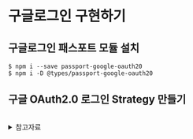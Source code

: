 # 구글로그인 구현하기

## 구글로그인 패스포트 모듈 설치

```shell
$ npm i --save passport-google-oauth20
$ npm i -D @types/passport-google-oauth20
```

## 구글 OAuth2.0 로그인 Strategy 만들기

```ts

```



<details>
<summary>참고자료</summary>

### 구글로그인

- [codementor.io/@michaelowolabi](https://www.codementor.io/@michaelowolabi/how-to-implement-login-with-google-in-nest-js-163dvexghy#comments-163dvexghy)

</details>
